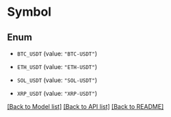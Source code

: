 # Symbol

## Enum


* `BTC_USDT` (value: `"BTC-USDT"`)

* `ETH_USDT` (value: `"ETH-USDT"`)

* `SOL_USDT` (value: `"SOL-USDT"`)

* `XRP_USDT` (value: `"XRP-USDT"`)


[[Back to Model list]](../README.md#documentation-for-models) [[Back to API list]](../README.md#documentation-for-api-endpoints) [[Back to README]](../README.md)


